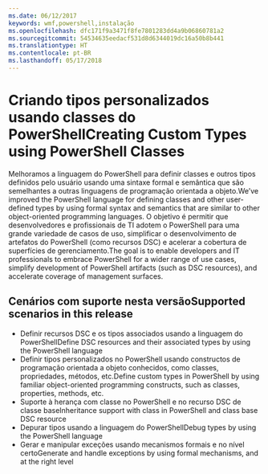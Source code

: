 ```yaml
---
ms.date: 06/12/2017
keywords: wmf,powershell,instalação
ms.openlocfilehash: dfc171f9a3471f8fe7801283dd4a9b06860781a2
ms.sourcegitcommit: 54534635eedacf531d8d6344019dc16a50b8b441
ms.translationtype: HT
ms.contentlocale: pt-BR
ms.lasthandoff: 05/17/2018
---
```

# <a name="creating-custom-types-using-powershell-classes"></a><span data-ttu-id="365b7-102">Criando tipos personalizados usando classes do PowerShell</span><span class="sxs-lookup"><span data-stu-id="365b7-102">Creating Custom Types using PowerShell Classes</span></span>

<span data-ttu-id="365b7-103">Melhoramos a linguagem do PowerShell para definir classes e outros tipos definidos pelo usuário usando uma sintaxe formal e semântica que são semelhantes a outras linguagens de programação orientada a objeto.</span><span class="sxs-lookup"><span data-stu-id="365b7-103">We’ve improved the PowerShell language for defining classes and other user-defined types by using formal syntax and semantics that are similar to other object-oriented programming languages.</span></span> <span data-ttu-id="365b7-104">O objetivo é permitir que desenvolvedores e profissionais de TI adotem o PowerShell para uma grande variedade de casos de uso, simplificar o desenvolvimento de artefatos do PowerShell (como recursos DSC) e acelerar a cobertura de superfícies de gerenciamento.</span><span class="sxs-lookup"><span data-stu-id="365b7-104">The goal is to enable developers and IT professionals to embrace PowerShell for a wider range of use cases, simplify development of PowerShell artifacts (such as DSC resources), and accelerate coverage of management surfaces.</span></span>

## <a name="supported-scenarios-in-this-release"></a><span data-ttu-id="365b7-105">Cenários com suporte nesta versão</span><span class="sxs-lookup"><span data-stu-id="365b7-105">Supported scenarios in this release</span></span>

-   <span data-ttu-id="365b7-106">Definir recursos DSC e os tipos associados usando a linguagem do PowerShell</span><span class="sxs-lookup"><span data-stu-id="365b7-106">Define DSC resources and their associated types by using the PowerShell language</span></span>
-   <span data-ttu-id="365b7-107">Definir tipos personalizados no PowerShell usando constructos de programação orientada a objeto conhecidos, como classes, propriedades, métodos, etc.</span><span class="sxs-lookup"><span data-stu-id="365b7-107">Define custom types in PowerShell by using familiar object-oriented programming constructs, such as classes, properties, methods, etc.</span></span>
-   <span data-ttu-id="365b7-108">Suporte à herança com classe no PowerShell e no recurso DSC de classe base</span><span class="sxs-lookup"><span data-stu-id="365b7-108">Inheritance support with class in PowerShell and class base DSC resource</span></span>
-   <span data-ttu-id="365b7-109">Depurar tipos usando a linguagem do PowerShell</span><span class="sxs-lookup"><span data-stu-id="365b7-109">Debug types by using the PowerShell language</span></span>
-   <span data-ttu-id="365b7-110">Gerar e manipular exceções usando mecanismos formais e no nível certo</span><span class="sxs-lookup"><span data-stu-id="365b7-110">Generate and handle exceptions by using formal mechanisms, and at the right level</span></span>
